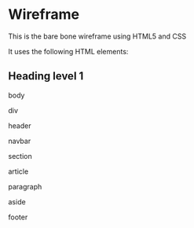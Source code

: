 # Wireframe

This is the bare bone wireframe using HTML5 and CSS

It uses the following HTML elements:

## Heading level 1 
body 

div 

header

navbar

section

article

paragraph 

aside 

footer
